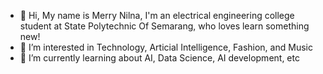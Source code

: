 - 👋 Hi, My name is Merry Nilna, I'm an electrical engineering college student at State Polytechnic Of Semarang, who loves learn something new!
- 👀 I’m interested in Technology, Articial Intelligence, Fashion, and Music
- 🌱 I’m currently learning about AI, Data Science, AI development, etc


